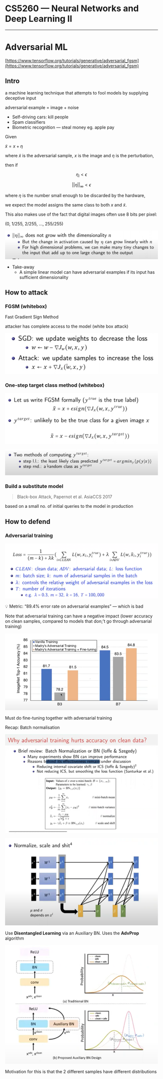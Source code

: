 # CS5260 — Neural Networks and Deep Learning II

---

# Adversarial ML

[https://www.tensorflow.org/tutorials/generative/adversarial_fgsm](https://www.tensorflow.org/tutorials/generative/adversarial_fgsm)

## Intro

a machine learning technique that attempts to fool models by supplying deceptive input

adversarial example = image + noise

- Self-driving cars: kill people
- Spam classifiers
- Biometric recognition — steal money eg. apple pay

Given

$\tilde{x} = x + \eta$

where $\tilde{x}$ is the adversarial sample, $x$ is the image and $\eta$ is the perturbation,

then if

$$\eta_i < \epsilon$$

$$||\eta||_\infty < \epsilon$$

where $\eta$ is the number small enough to be discarded by the hardware, 

we expect the model assigns the same class to both $x$ and $\tilde{x}$.

This also makes use of the fact that digital images often use 8 bits per pixel:

(0, 1/255, 2/255, ..., 255/255)

![Untitled](Untitled.png)

- Take-away
    - A simple linear model can have adversarial examples if its input has sufficient dimensionality

## How to attack

### FGSM (whitebox)

Fast Gradient Sign Method

attacker has complete access to the model (white box attack)

![Untitled](Untitled%201.png)

### One-step target class method (whitebox)

![Untitled](Untitled%202.png)

![Untitled](Untitled%203.png)

### Build a substitute model

> Black-box Attack, Papernot et al. AsiaCCS 2017
> 

based on a small no. of initial queries to the model in production

## How to defend

### Adversarial training

![Untitled](Untitled%204.png)

<aside>
💡 Metric: “89.4% error rate on adversarial examples” — which is bad

</aside>

Note that adversarial training can have a negative impact (lower accuracy on clean samples, compared to models that don;’t go through adversarial training)

![Must do fine-tuning together with adversarial training](Untitled%205.png)

Must do fine-tuning together with adversarial training

Recap: Batch normalisation

![Untitled](Untitled%206.png)

![Untitled](Untitled%207.png)

Use **Disentangled Learning** via an Auxiliary BN. Uses the **AdvProp** algorithm

![Motivation for this is that the 2 different samples have different distributions](Untitled%208.png)

Motivation for this is that the 2 different samples have different distributions